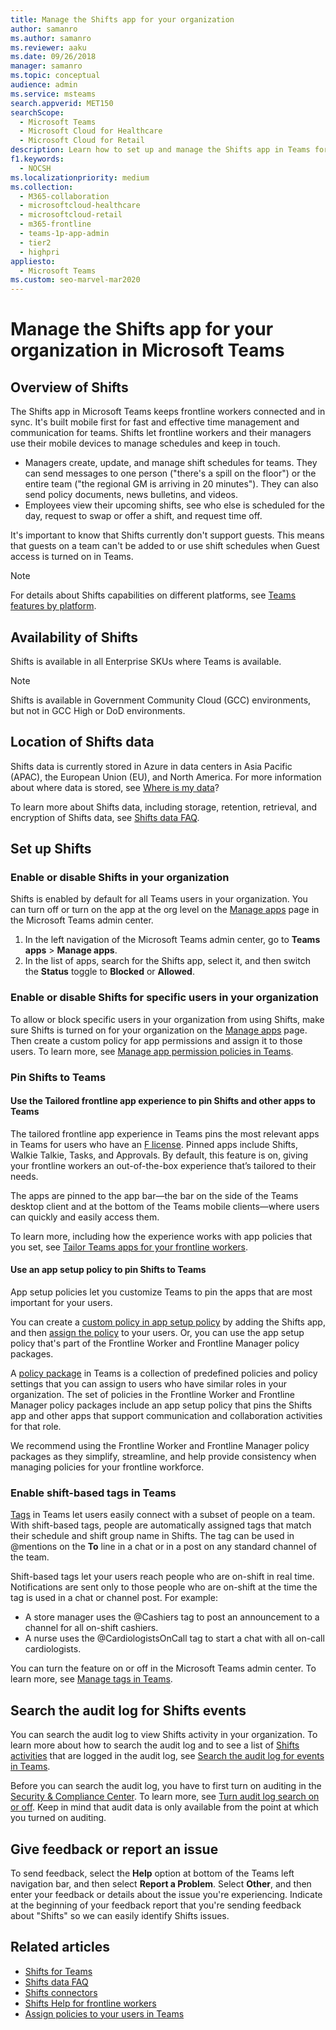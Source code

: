 ```yaml
---
title: Manage the Shifts app for your organization
author: samanro
ms.author: samanro
ms.reviewer: aaku
ms.date: 09/26/2018
manager: samanro
ms.topic: conceptual
audience: admin
ms.service: msteams
search.appverid: MET150
searchScope: 
  - Microsoft Teams
  - Microsoft Cloud for Healthcare
  - Microsoft Cloud for Retail
description: Learn how to set up and manage the Shifts app in Teams for frontline workers in your organization.
f1.keywords: 
  - NOCSH
ms.localizationpriority: medium
ms.collection: 
  - M365-collaboration
  - microsoftcloud-healthcare
  - microsoftcloud-retail
  - m365-frontline
  - teams-1p-app-admin
  - tier2
  - highpri
appliesto: 
  - Microsoft Teams
ms.custom: seo-marvel-mar2020
---
```


# Manage the Shifts app for your organization in Microsoft Teams

## Overview of Shifts

The Shifts app in Microsoft Teams keeps frontline workers connected and in sync. It's built mobile first for fast and effective time management and communication for teams. Shifts let frontline workers and their managers use their mobile devices to manage schedules and keep in touch.

- Managers create, update, and manage shift schedules for teams. They can send messages to one person ("there's a spill on the floor") or the entire team ("the regional GM is arriving in 20 minutes"). They can also send policy documents, news bulletins, and videos.
- Employees view their upcoming shifts, see who else is scheduled for the day, request to swap or offer a shift, and request time off.

It's important to know that Shifts currently don't support guests. This means that guests on a team can't be added to or use shift schedules when Guest access is turned on in Teams.

> [!Note]
> For details about Shifts capabilities on different platforms, see [Teams features by platform](https://support.microsoft.com/office/teams-features-by-platform-debe7ff4-7db4-4138-b7d0-fcc276f392d3).

## Availability of Shifts

Shifts is available in all Enterprise SKUs where Teams is available.

> [!NOTE]
> Shifts is available in Government Community Cloud (GCC) environments, but not in GCC High or DoD environments.

## Location of Shifts data

Shifts data is currently stored in Azure in data centers in Asia Pacific (APAC), the European Union (EU), and North America. For more information about where data is stored, see [Where is my data](http://o365datacentermap.azurewebsites.net/)?

To learn more about Shifts data, including storage, retention, retrieval, and encryption of Shifts data, see [Shifts data FAQ](shifts-data-faq.md).

## Set up Shifts

### Enable or disable Shifts in your organization

Shifts is enabled by default for all Teams users in your organization. You can turn off or turn on the app at the org level on the [Manage apps](../../manage-apps.md) page in the Microsoft Teams admin center.

1. In the left navigation of the Microsoft Teams admin center, go to **Teams apps** > **Manage apps**.
2. In the list of apps, search for the Shifts app, select it, and then switch the **Status** toggle to **Blocked** or **Allowed**.

### Enable or disable Shifts for specific users in your organization

To allow or block specific users in your organization from using Shifts, make sure Shifts is turned on for your organization on the [Manage apps](../../manage-apps.md) page. Then create a custom policy for app permissions and assign it to those users. To learn more, see [Manage app permission policies in Teams](../../teams-app-permission-policies.md).

### Pin Shifts to Teams

#### Use the Tailored frontline app experience to pin Shifts and other apps to Teams

The tailored frontline app experience in Teams pins the most relevant apps in Teams for users who have an [F license](https://www.microsoft.com/microsoft-365/enterprise/frontline#office-SKUChooser-0dbn8nt). Pinned apps include Shifts, Walkie Talkie, Tasks, and Approvals. By default, this feature is on, giving your frontline workers an out-of-the-box experience that’s tailored to their needs.

The apps are pinned to the app bar—the bar on the side of the Teams desktop client and at the bottom of the Teams mobile clients—where users can quickly and easily access them.

To learn more, including how the experience works with app policies that you set, see [Tailor Teams apps for your frontline workers](/microsoft-365/frontline/pin-teams-apps-based-on-license?bc=%2fmicrosoftteams%2fbreadcrumb%2ftoc.json&toc=%2fmicrosoftteams%2ftoc.json).  

#### Use an app setup policy to pin Shifts to Teams

App setup policies let you customize Teams to pin the apps that are most important for your users.

You can create a [custom policy in app setup policy](../../teams-app-setup-policies.md) by adding the Shifts app, and then [assign the policy](../../assign-policies-users-and-groups.md) to your users. Or, you can use the app setup policy that's part of the Frontline Worker and Frontline Manager policy packages.

A [policy package](../../manage-policy-packages.md) in Teams is a collection of predefined policies and policy settings that you can assign to users who have similar roles in your organization. The set of policies in the Frontline Worker and Frontline Manager policy packages include an app setup policy that pins the Shifts app and other apps that support communication and collaboration activities for that role.

We recommend using the Frontline Worker and Frontline Manager policy packages as they simplify, streamline, and help provide consistency when managing policies for your frontline workforce.

### Enable shift-based tags in Teams

[Tags](https://support.microsoft.com/office/using-tags-in-teams-667bd56f-32b8-4118-9a0b-56807c96d91e) in Teams let users easily connect with a subset of people on a team. With shift-based tags, people are automatically assigned tags that match their schedule and shift group name in Shifts. The tag can be used in @mentions on the **To** line in a chat or in a post on any standard channel of the team.

Shift-based tags let your users reach people who are on-shift in real time. Notifications are sent only to those people who are on-shift at the time the tag is used in a chat or channel post. For example:

- A store manager uses the @Cashiers tag to post an announcement to a channel for all on-shift cashiers.
- A nurse uses the @CardiologistsOnCall tag to start a chat with all on-call cardiologists.

You can turn the feature on or off in the Microsoft Teams admin center. To learn more, see [Manage tags in Teams](../../manage-tags.md).

## Search the audit log for Shifts events

You can search the audit log to view Shifts activity in your organization.  To learn more about how to search the audit log and to see a list of [Shifts activities](../../audit-log-events.md#shifts-in-teams-activities) that are logged in the audit log, see [Search the audit log for events in Teams](../../audit-log-events.md).

Before you can search the audit log, you have to first turn on auditing in the [Security & Compliance Center](https://protection.office.com). To learn more, see [Turn audit log search on or off](https://support.office.com/article/Turn-Office-365-audit-log-search-on-or-off-e893b19a-660c-41f2-9074-d3631c95a014). Keep in mind that audit data is only available from the point at which you turned on auditing.

## Give feedback or report an issue

To send feedback, select the **Help** option at bottom of the Teams left navigation bar, and then select **Report a Problem**. Select **Other**, and then enter your feedback or details about the issue you're experiencing. Indicate at the beginning of your feedback report that you're sending feedback about "Shifts" so we can easily identify Shifts issues.

## Related articles

- [Shifts for Teams](/microsoft-365/frontline/shifts-for-teams-landing-page)
- [Shifts data FAQ](shifts-data-faq.md)
- [Shifts connectors](/microsoft-365/frontline/shifts-connectors)
- [Shifts Help for frontline workers](https://support.office.com/article/apps-and-services-cc1fba57-9900-4634-8306-2360a40c665b)
- [Assign policies to your users in Teams](../../policy-assignment-overview.md)
